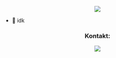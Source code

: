 <p align="center"> 
<a href= "https://discord.com/users/1118255792819286128"><img align="center" src="https://lanyard-profile-readme.vercel.app/api/1067128088028266497?bg=00000000"/></a></p>

- 📂 idk
<h3 align="center">Kontakt:</h3>
<p align="center">
  <a href="https://discord.com/channels/@me/1118255792819286128" target="blank"><img src="https://img.shields.io/badge/m1ciek%235632-%237289DA.svg?&logo=discord&logoColor=white"/></a>
</p>

